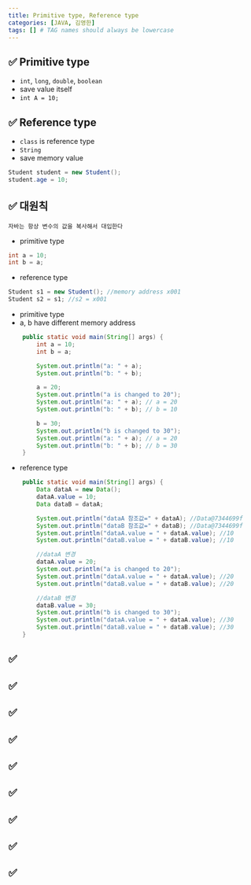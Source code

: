 ```yaml
---
title: Primitive type, Reference type
categories: [JAVA, 김영한]
tags: [] # TAG names should always be lowercase
---
```


## ✅ Primitive type

- `int`, `long`, `double`, `boolean`
- save value itself
- `int A = 10;`

## ✅ Reference type

- `class` is reference type
- `String`
- save memory value

```java
Student student = new Student();
student.age = 10;
```

## ✅ 대원칙

```
자바는 항상 변수의 값을 복사해서 대입한다
```

- primitive type

```java
int a = 10;
int b = a;
```

- reference type

```java
Student s1 = new Student(); //memory address x001
Student s2 = s1; //s2 = x001
```

- primitive type
- a, b have different memory address

```java
    public static void main(String[] args) {
        int a = 10;
        int b = a;

        System.out.println("a: " + a);
        System.out.println("b: " + b);

        a = 20;
        System.out.println("a is changed to 20");
        System.out.println("a: " + a); // a = 20
        System.out.println("b: " + b); // b = 10

        b = 30;
        System.out.println("b is changed to 30");
        System.out.println("a: " + a); // a = 20
        System.out.println("b: " + b); // b = 30
    }
```

- reference type

```java
    public static void main(String[] args) {
        Data dataA = new Data();
        dataA.value = 10;
        Data dataB = dataA;

        System.out.println("dataA 참조값=" + dataA); //Data@7344699f
        System.out.println("dataB 참조값=" + dataB); //Data@7344699f
        System.out.println("dataA.value = " + dataA.value); //10
        System.out.println("dataB.value = " + dataB.value); //10

        //dataA 변경
        dataA.value = 20;
        System.out.println("a is changed to 20");
        System.out.println("dataA.value = " + dataA.value); //20
        System.out.println("dataB.value = " + dataB.value); //20

        //dataB 변경
        dataB.value = 30;
        System.out.println("b is changed to 30");
        System.out.println("dataA.value = " + dataA.value); //30
        System.out.println("dataB.value = " + dataB.value); //30
    }
```

## ✅

## ✅

## ✅

## ✅

## ✅

## ✅

## ✅

## ✅

## ✅
